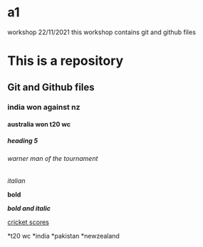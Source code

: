 # a1
workshop 22/11/2021 this workshop contains git and github files

# This is a repository 
## Git and Github files
### india won against nz
#### australia won t20 wc
##### heading 5
###### warner man of the tournament

*italian*

**bold**

***bold and italic***

[cricket scores](https://www.cricbuzz.com/)



*t20 wc
  *india
  *pakistan
  *newzealand
